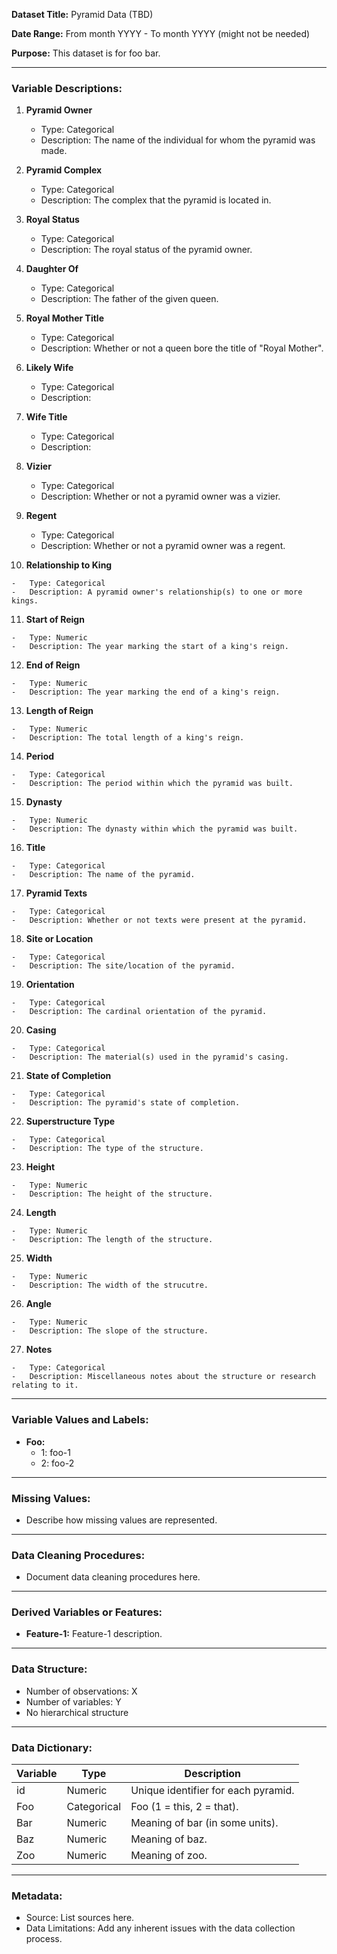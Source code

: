 **Dataset Title:** Pyramid Data (TBD)

**Date Range:** From month YYYY - To month YYYY (might not be needed)  

**Purpose:**  This dataset is for foo bar.

----------

### Variable Descriptions:

1.  **Pyramid Owner**

    -   Type: Categorical
    -   Description: The name of the individual for whom the pyramid was made.
2.  **Pyramid Complex**
    
    -   Type: Categorical
    -   Description: The complex that the pyramid is located in.
3.  **Royal Status**
    
    -   Type: Categorical
    -   Description: The royal status of the pyramid owner.
4.  **Daughter Of**
    
    -   Type: Categorical
    -   Description: The father of the given queen.
5.  **Royal Mother Title**
    
    -   Type: Categorical
    -   Description: Whether or not a queen bore the title of "Royal Mother".
6.  **Likely Wife**
    
    -   Type: Categorical
    -   Description: 
7.  **Wife Title**
    
    -   Type: Categorical
    -   Description: 
8.  **Vizier**
    
    -   Type: Categorical
    -   Description: Whether or not a pyramid owner was a vizier.
9.  **Regent**
    
    -   Type: Categorical
    -   Description: Whether or not a pyramid owner was a regent.
10.  **Relationship to King**
    
    -   Type: Categorical
    -   Description: A pyramid owner's relationship(s) to one or more kings.
11.  **Start of Reign**
    
    -   Type: Numeric
    -   Description: The year marking the start of a king's reign.
12.  **End of Reign**
    
    -   Type: Numeric
    -   Description: The year marking the end of a king's reign.
13.  **Length of Reign**
    
    -   Type: Numeric
    -   Description: The total length of a king's reign.
14.  **Period**
    
    -   Type: Categorical
    -   Description: The period within which the pyramid was built.
15.  **Dynasty**
    
    -   Type: Numeric
    -   Description: The dynasty within which the pyramid was built.
16.  **Title**
    
    -   Type: Categorical
    -   Description: The name of the pyramid.
17.  **Pyramid Texts**
    
    -   Type: Categorical
    -   Description: Whether or not texts were present at the pyramid.
18.  **Site or Location**
    
    -   Type: Categorical
    -   Description: The site/location of the pyramid.
19.  **Orientation**
    
    -   Type: Categorical
    -   Description: The cardinal orientation of the pyramid.
20.  **Casing**
    
    -   Type: Categorical
    -   Description: The material(s) used in the pyramid's casing.
21.  **State of Completion**

    -   Type: Categorical
    -   Description: The pyramid's state of completion.
22.  **Superstructure Type**

    -   Type: Categorical
    -   Description: The type of the structure.
23.  **Height**

    -   Type: Numeric
    -   Description: The height of the structure.
24.  **Length**

    -   Type: Numeric
    -   Description: The length of the structure.
25.  **Width**

    -   Type: Numeric
    -   Description: The width of the strucutre.
26.  **Angle**

    -   Type: Numeric
    -   Description: The slope of the structure.
27.  **Notes**

    -   Type: Categorical
    -   Description: Miscellaneous notes about the structure or research relating to it.


----------

### Variable Values and Labels:

-   **Foo:**
    -   1: foo-1
    -   2: foo-2

----------

### Missing Values:

-   Describe how missing values are represented.

----------

### Data Cleaning Procedures:

-   Document data cleaning procedures here.

----------

### Derived Variables or Features:

-   **Feature-1:**  Feature-1 description.

----------

### Data Structure:

-   Number of observations: X
-   Number of variables: Y
-   No hierarchical structure

----------

### Data Dictionary:

| Variable | Type | Description |
| --------- | ---- | ---------- |
| id | Numeric | Unique identifier for each pyramid. |
| Foo | Categorical | Foo (1 = this, 2 = that). |
| Bar | Numeric | Meaning of bar (in some units). |
| Baz | Numeric | Meaning of baz. |
| Zoo | Numeric | Meaning of zoo. |

----------

### Metadata:

-   Source: List sources here.
-   Data Limitations: Add any inherent issues with the data collection process.
